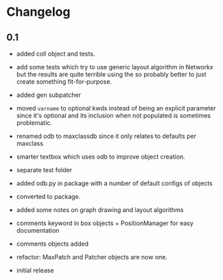# Changelog

## 0.1

- added coll object and tests.

- add some tests which try to use generic layout algorithm in Networkx but the results are quite terrible using the so probably better to just create something fit-for-purpose.
- added gen subpatcher
- moved `varname` to optional kwds instead of being an explicit parameter since it's optional and its inclusion when not populated is sometimes problematic.
- renamed odb to maxclassdb since it only relates to defaults per maxclass

- smarter textbox which uses odb to improve object creation.
- separate test folder
- added odb.py in package with a number of default configs of objects
- converted to package.

- added some notes on graph drawing and layout algorithms
- comments keyword in box objects + PositionManager for easy documentation
- comments objects added
- refactor: MaxPatch and Patcher objects are now one.
- initial release
